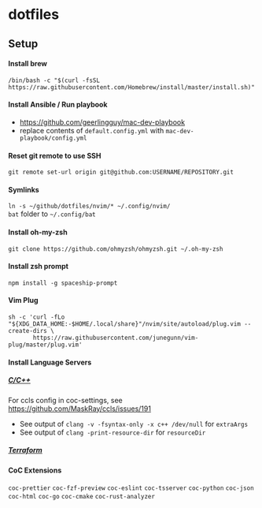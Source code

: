 # dotfiles

## Setup

#### Install brew

`/bin/bash -c "$(curl -fsSL https://raw.githubusercontent.com/Homebrew/install/master/install.sh)"`

#### Install Ansible / Run playbook

- https://github.com/geerlingguy/mac-dev-playbook
- replace contents of `default.config.yml` with `mac-dev-playbook/config.yml`

#### Reset git remote to use SSH
`git remote set-url origin git@github.com:USERNAME/REPOSITORY.git`

#### Symlinks

`ln -s ~/github/dotfiles/nvim/* ~/.config/nvim/`\
`bat` folder to `~/.config/bat`

#### Install oh-my-zsh

`git clone https://github.com/ohmyzsh/ohmyzsh.git ~/.oh-my-zsh`

#### Install zsh prompt

`npm install -g spaceship-prompt`

#### Vim Plug
```
sh -c 'curl -fLo "${XDG_DATA_HOME:-$HOME/.local/share}"/nvim/site/autoload/plug.vim --create-dirs \
       https://raw.githubusercontent.com/junegunn/vim-plug/master/plug.vim'
```

#### Install Language Servers

##### [C/C++](https://github.com/MaskRay/ccls/wiki/Build)

For ccls config in coc-settings, see https://github.com/MaskRay/ccls/issues/191

- See output of `clang -v -fsyntax-only -x c++ /dev/null` for `extraArgs`
- See output of `clang -print-resource-dir` for `resourceDir`

##### [Terraform](https://github.com/juliosueiras/terraform-lsp)

#### CoC Extensions

`coc-prettier` `coc-fzf-preview` `coc-eslint` `coc-tsserver` `coc-python` `coc-json` `coc-html` `coc-go` `coc-cmake` `coc-rust-analyzer`
